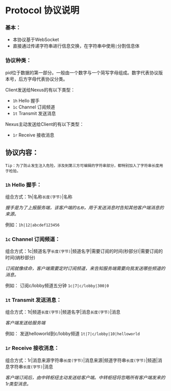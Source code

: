 # Protocol 协议说明

### 基本：

 - 本协议基于WebSocket
 - 直接通过传递字符串进行信息交换，在字符串中使用`|`分割信息体

### 协议种类：

pid位于数据的第一部分。一般由一个数字与一个简写字母组成。数字代表协议版本号，后方字母代表协议分类。

Client发送给Nexus的有以下类型：

 - `1h` Hello 握手
 - `1c` Channel 订阅频道
 - `1t` Transmit 发送消息

Nexus主动发送给Client的有以下类型：

- `1r` Receive 接收消息

## 协议内容：

`Tip：为了防止发生注入危险，涉及到第三方可编辑的字符串部分，都特别加入了字符串长度用于检验。`

### `1h` Hello 握手：

组合方式：1h|名称`长度(字节)`|名称

_握手是为了上报服务端，该客户端的`名称`，用于发送消息时告知其他客户端消息的来源。_

例如：`1h|12|abcdef123456`

### `1c` Channel 订阅频道：

组合方式：1c|频道名字`长度(字节)`|频道名字|需要订阅的时间(秒部分)|需要订阅的时间(纳秒部分)

_订阅就像续命，客户端需要定时订阅频道，来告知服务端需要向我发送哪些频道的消息。_

例如：
订阅c/lobby频道五分钟 `1c|7|c/lobby|300|0`

### `1t` Transmit 发送消息：

组合方式：1t|频道`长度(字节)`|频道名字|消息`长度(字节)`|消息

_客户端发送给服务端_

例如：
发送helloworld到c/lobby频道 `1t|7|c/lobby|10|helloworld`

### `1r` Receive 接收消息：

组合方式：1r|消息来源字符串`长度(字节)`|消息来源|频道字符串`长度(字节)`|频道|消息字符串`长度(字节)`|消息

_客户端订阅后，由中转枢纽主动发送给客户端。中转枢纽将忽略所有客户端发来的1r类型消息。_
